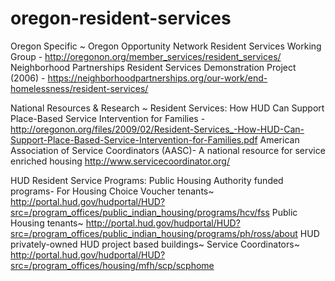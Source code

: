 # oregon-resident-services

Oregon Specific ~ 
Oregon Opportunity Network Resident Services Working Group - http://oregonon.org/member_services/resident_services/ 
Neighborhood Partnerships Resident Services Demonstration Project (2006) - https://neighborhoodpartnerships.org/our-work/end-homelessness/resident-services/ 

National Resources & Research ~ 
Resident Services: How HUD Can Support Place-Based Service Intervention for Families - http://oregonon.org/files/2009/02/Resident-Services_-How-HUD-Can-Support-Place-Based-Service-Intervention-for-Families.pdf
American Association of Service Coordinators (AASC)- A national resource for service enriched housing http://www.servicecoordinator.org/

HUD Resident Service Programs:
Public Housing Authority funded programs- For Housing Choice Voucher tenants~ http://portal.hud.gov/hudportal/HUD?src=/program_offices/public_indian_housing/programs/hcv/fss 
Public Housing tenants~ http://portal.hud.gov/hudportal/HUD?src=/program_offices/public_indian_housing/programs/ph/ross/about 
HUD privately-owned HUD project based buildings~ Service Coordinators~ http://portal.hud.gov/hudportal/HUD?src=/program_offices/housing/mfh/scp/scphome
